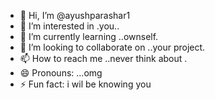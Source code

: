 - 👋 Hi, I’m @ayushparashar1
- 👀 I’m interested in .you..
- 🌱 I’m currently learning ..ownself.
- 💞️ I’m looking to collaborate on ..your project.
- 📫 How to reach me ..never think about .
- 😄 Pronouns: ...omg
- ⚡ Fun fact: i wil be knowing you

<!---
ayushparashar1/ayushparashar1 is a ✨ special ✨ repository because its `README.md` (this file) appears on your GitHub profile.
You can click the Preview link to take a look at your changes.
--->

